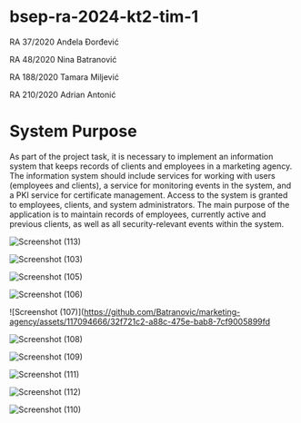 # bsep-ra-2024-kt2-tim-1

RA 37/2020 Anđela Đorđević

RA 48/2020 Nina Batranović

RA 188/2020 Tamara Miljević

RA 210/2020 Adrian Antonić


# System Purpose

As part of the project task, it is necessary to implement an information system that keeps records of clients and employees in a marketing agency. The information system should include services for working with users (employees and clients), a service for monitoring events in the system, and a PKI service for certificate management. Access to the system is granted to employees, clients, and system administrators. The main purpose of the application is to maintain records of employees, currently active and previous clients, as well as all security-relevant events within the system.


![Screenshot (113)](https://github.com/Batranovic/marketing-agency/assets/117094666/d8ff99c2-1341-4c84-ba67-9fd2de45b672)

![Screenshot (103)](https://github.com/Batranovic/marketing-agency/assets/117094666/48601714-5d67-4f73-8ec1-425e289e1548)

![Screenshot (105)](https://github.com/Batranovic/marketing-agency/assets/117094666/a6dd1a5b-8623-471d-aa48-eb8e8ea9cf18)

![Screenshot (106)](https://github.com/Batranovic/marketing-agency/assets/117094666/9a01ec79-a140-47ab-a664-ac9e6a4dadce)

![Screenshot (107)](https://github.com/Batranovic/marketing-agency/assets/117094666/32f721c2-a88c-475e-bab8-7cf9005899fd

![Screenshot (108)](https://github.com/Batranovic/marketing-agency/assets/117094666/a3d303d7-06ad-44d2-81f6-7d76f24e3e71)

![Screenshot (109)](https://github.com/Batranovic/marketing-agency/assets/117094666/75760407-9089-4cc2-9958-7783e208d733)

![Screenshot (111)](https://github.com/Batranovic/marketing-agency/assets/117094666/86fdd08f-bd58-456d-8325-6013b6a6d467)

![Screenshot (112)](https://github.com/Batranovic/marketing-agency/assets/117094666/88e2d916-9d61-413f-b110-516eebfd7a79)

![Screenshot (110)](https://github.com/Batranovic/marketing-agency/assets/117094666/50acca82-b01d-45d5-ad71-fc3149323c4b)
